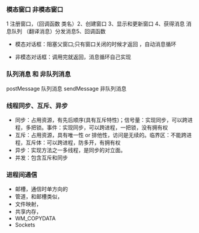 ### 模态窗口 非模态窗口
1 注册窗口，（回调函数 类名）2、创建窗口 3、显示和更新窗口 4、获得消息 消息队列 （翻译消息）分发消息5、回调函数

 - 模态对话框：阻塞父窗口;只有窗口关闭的时候才返回 ，自动消息循环
 
 - 非模态对话框：调用完就返回，消息循环自己实现

### 队列消息 和 非队列消息
postMessage 队列消息
sendMessage 非队列消息

### 线程同步、互斥、异步
- 同步：占用资源，有先后顺序(具有互斥特性)；信号量：实现同步，可以跨进程，多把锁。事件：实现同步，可以跨进程，一把锁，没有拥有权
- 互斥：占用资源，具有唯一性 or 排他性，访问是无续的。临界区：不能跨进程，互斥体：可以跨进程，防多开，有拥有权
- 异步：实现方法之一多线程，是同步的对立面。
- 并发：包含互斥和同步

### 进程间通信
- 邮槽，通信时单方向的
- 管道，和邮槽类似，
- 文件映射，
- 共享内存，
- WM_COPYDATA
- Sockets

